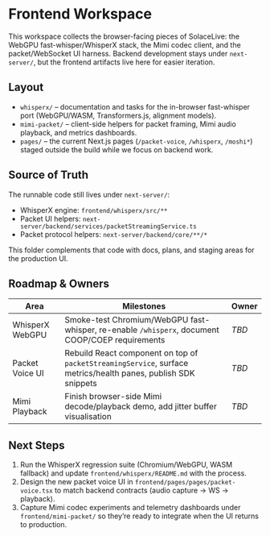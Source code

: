 # Frontend Workspace

This workspace collects the browser-facing pieces of SolaceLive: the WebGPU fast-whisper/WhisperX stack, the Mimi codec client, and the packet/WebSocket UI harness. Backend development stays under `next-server/`, but the frontend artifacts live here for easier iteration.

## Layout

- `whisperx/` – documentation and tasks for the in-browser fast-whisper port (WebGPU/WASM, Transformers.js, alignment models).
- `mimi-packet/` – client-side helpers for packet framing, Mimi audio playback, and metrics dashboards.
- `pages/` – the current Next.js pages (`/packet-voice`, `/whisperx`, `/moshi*`) staged outside the build while we focus on backend work.

## Source of Truth

The runnable code still lives under `next-server/`:

- WhisperX engine: `frontend/whisperx/src/**`
- Packet UI helpers: `next-server/backend/services/packetStreamingService.ts`
- Packet protocol helpers: `next-server/backend/core/**/*`

This folder complements that code with docs, plans, and staging areas for the production UI.

## Roadmap & Owners

| Area | Milestones | Owner |
| --- | --- | --- |
| WhisperX WebGPU | Smoke-test Chromium/WebGPU fast-whisper, re-enable `/whisperx`, document COOP/COEP requirements | _TBD_ |
| Packet Voice UI | Rebuild React component on top of `packetStreamingService`, surface metrics/health panes, publish SDK snippets | _TBD_ |
| Mimi Playback | Finish browser-side Mimi decode/playback demo, add jitter buffer visualisation | _TBD_ |

## Next Steps

1. Run the WhisperX regression suite (Chromium/WebGPU, WASM fallback) and update `frontend/whisperx/README.md` with the process.
2. Design the new packet voice UI in `frontend/pages/pages/packet-voice.tsx` to match backend contracts (audio capture → WS → playback).
3. Capture Mimi codec experiments and telemetry dashboards under `frontend/mimi-packet/` so they’re ready to integrate when the UI returns to production.
